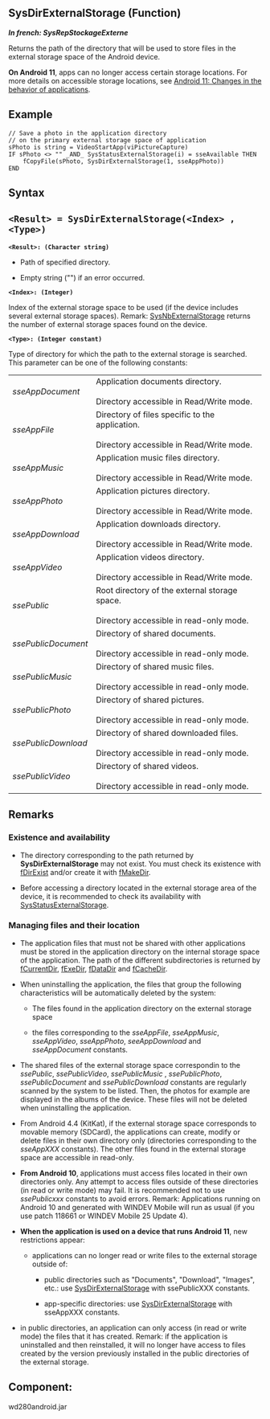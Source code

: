 
## SysDirExternalStorage (Function)

***In french: SysRepStockageExterne***



<a name="XUse"></a>
<a name="Use"></a>
<a name="description"></a>
Returns the path of the directory that will be used to store files in the external storage space of the Android device.

**On Android 11**, apps can no longer access certain storage locations. For more details on accessible storage locations, see [Android 11: Changes in the behavior of applications](../Editeurs/9000201.md).
<a name="Example1"></a>
<a name="sample_code"></a>

## Example


```wl
// Save a photo in the application directory 
// on the primary external storage space of application
sPhoto is string = VideoStartApp(viPictureCapture)
IF sPhoto <> "" _AND_ SysStatusExternalStorage(i) = sseAvailable THEN
	fCopyFile(sPhoto, SysDirExternalStorage(1, sseAppPhoto))
END
```

<a name="XSYNTAX"></a>

## Syntax
<a name="SYNTAX1"></a>

`<Result> = SysDirExternalStorage(<Index> , <Type>)`
---

**`<Result>: (Character string)`**



- Path of specified directory. 

- Empty string ("") if an error occurred.




**`<Index>: (Integer)`**

Index of the external storage space to be used (if the device includes several external storage spaces). 
Remark: [SysNbExternalStorage](../WDLang1/1000021816.md) returns the number of external storage spaces found on the device.

**`<Type>: (Integer constant)`**

Type of directory for which the path to the external storage is searched. This parameter can be one of the following constants: 


|   |   |
| --- | --- |
| *sseAppDocument* | Application documents directory.<br><br>Directory accessible in Read/Write mode. |
| *sseAppFile* | Directory of files specific to the application.<br><br>Directory accessible in Read/Write mode. |
| *sseAppMusic* | Application music files directory.<br><br>Directory accessible in Read/Write mode. |
| *sseAppPhoto* | Application pictures directory.<br><br>Directory accessible in Read/Write mode. |
| *sseAppDownload* | Application downloads directory.<br><br>Directory accessible in Read/Write mode. |
| *sseAppVideo* | Application videos directory.<br><br>Directory accessible in Read/Write mode. |
| *ssePublic* | Root directory of the external storage space.<br><br>Directory accessible in read-only mode. |
| *ssePublicDocument* | Directory of shared documents.<br><br>Directory accessible in read-only mode. |
| *ssePublicMusic* | Directory of shared music files.<br><br>Directory accessible in read-only mode. |
| *ssePublicPhoto* | Directory of shared pictures.<br><br>Directory accessible in read-only mode. |
| *ssePublicDownload* | Directory of shared downloaded files.<br><br>Directory accessible in read-only mode. |
| *ssePublicVideo* | Directory of shared videos.<br><br>Directory accessible in read-only mode. |





<a name="NOTE0"></a>
<a name="NOTE0_1"></a>

## Remarks


### Existence and availability
<a name="existence_and_availability_ELTPARAGRAPHE000132"></a>

- The directory corresponding to the path returned by **SysDirExternalStorage** may not exist. You must check its existence with [fDirExist](../WDLang1/1000021899.md) and/or create it with [fMakeDir](../WDLang1/3036043.md).

- Before accessing a directory located in the external storage area of the device, it is recommended to check its availability with [SysStatusExternalStorage](../WDLang1/1000021798.md).





### Managing files and their location
<a name="managing_files_and_their_location_ELTPARAGRAPHE000149"></a>

- The application files that must not be shared with other applications must be stored in the application directory on the internal storage space of the application. The path of the different subdirectories is returned by [fCurrentDir](../WDLang1/3036022.md), [fExeDir](../WDLang1/3036049.md), [fDataDir](../WDLang1/3036001.md) and [fCacheDir](../WDLang1/1000021819.md).

- When uninstalling the application, the files that group the following characteristics will be automatically deleted by the system: 

	- The files found in the application directory on the external storage space

	- the files corresponding to the *sseAppFile*, *sseAppMusic*, *sseAppVideo*, *sseAppPhoto*, *seeAppDownload* and *sseAppDocument* constants.




- The shared files of the external storage space correspondin to the *ssePublic*, *ssePublicVideo*, *ssePublicMusic* , *ssePublicPhoto*, *ssePublicDocument* and *ssePublicDownload* constants are regularly scanned by the system to be listed. Then, the photos for example are displayed in the albums of the device. These files will not be deleted when uninstalling the application.

- From Android 4.4 (KitKat), if the external storage space corresponds to movable memory (SDCard), the applications can create, modify or delete files in their own directory only (directories  corresponding to the *sseAppXXX* constants). The other files found in the external storage space are accessible in read-only.

- **From Android 10**, applications must access files located in their own directories only. Any attempt to access files outside of these directories (in read or write mode) may fail. It is recommended not to use *ssePublicxxx* constants to avoid errors. 
	Remark: Applications running on Android 10 and generated with WINDEV Mobile will run as usual (if you use patch 118661 or WINDEV Mobile 25 Update 4). 

- **When the application is used on a device that runs Android 11**, new restrictions appear: 

	- applications can no longer read or write files to the external storage outside of: 

		- public directories such as "Documents", "Download", "Images", etc.: use [SysDirExternalStorage](../WDLang1/1000021793.md) with ssePublicXXX constants. 

		- app-specific directories: use [SysDirExternalStorage](../WDLang1/1000021793.md) with sseAppXXX constants.




- in public directories, an application can only access (in read or write mode) the files that it has created. 
			Remark: if the application is uninstalled and then reinstalled, it will no longer have access to files created by the version previously installed in the public directories of the external storage.




<a name="XComponent"></a>

## Component:
wd280android.jar
